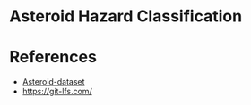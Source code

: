 # Asteroid Hazard Classification



# References
- [Asteroid-dataset](https://www.kaggle.com/datasets/sakhawat18/asteroid-dataset)
- https://git-lfs.com/
